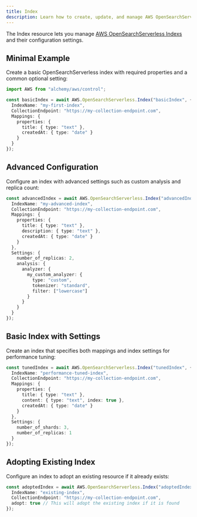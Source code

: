 ```yaml
---
title: Index
description: Learn how to create, update, and manage AWS OpenSearchServerless Indexs using Alchemy Cloud Control.
---
```



The Index resource lets you manage [AWS OpenSearchServerless Indexs](https://docs.aws.amazon.com/opensearchserverless/latest/userguide/) and their configuration settings.

## Minimal Example

Create a basic OpenSearchServerless index with required properties and a common optional setting:

```ts
import AWS from "alchemy/aws/control";

const basicIndex = await AWS.OpenSearchServerless.Index("basicIndex", {
  IndexName: "my-first-index",
  CollectionEndpoint: "https://my-collection-endpoint.com",
  Mappings: {
    properties: {
      title: { type: "text" },
      createdAt: { type: "date" }
    }
  }
});
```

## Advanced Configuration

Configure an index with advanced settings such as custom analysis and replica count:

```ts
const advancedIndex = await AWS.OpenSearchServerless.Index("advancedIndex", {
  IndexName: "my-advanced-index",
  CollectionEndpoint: "https://my-collection-endpoint.com",
  Mappings: {
    properties: {
      title: { type: "text" },
      description: { type: "text" },
      createdAt: { type: "date" }
    }
  },
  Settings: {
    number_of_replicas: 2,
    analysis: {
      analyzer: {
        my_custom_analyzer: {
          type: "custom",
          tokenizer: "standard",
          filter: ["lowercase"]
        }
      }
    }
  }
});
```

## Basic Index with Settings

Create an index that specifies both mappings and index settings for performance tuning:

```ts
const tunedIndex = await AWS.OpenSearchServerless.Index("tunedIndex", {
  IndexName: "performance-tuned-index",
  CollectionEndpoint: "https://my-collection-endpoint.com",
  Mappings: {
    properties: {
      title: { type: "text" },
      content: { type: "text", index: true },
      createdAt: { type: "date" }
    }
  },
  Settings: {
    number_of_shards: 3,
    number_of_replicas: 1
  }
});
```

## Adopting Existing Index

Configure an index to adopt an existing resource if it already exists:

```ts
const adoptedIndex = await AWS.OpenSearchServerless.Index("adoptedIndex", {
  IndexName: "existing-index",
  CollectionEndpoint: "https://my-collection-endpoint.com",
  adopt: true // This will adopt the existing index if it is found
});
```
